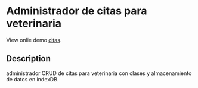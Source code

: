 # Administrador de citas para veterinaria

View onlie demo [citas](https://rodrigomp88.github.io/Administra-pacientes-js/).


## Description

administrador CRUD de citas para veterinaria con clases y almacenamiento de datos en indexDB.
